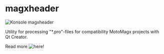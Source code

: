 magxheader
==========

![Konsole magxheader](https://raw.github.com/EXL/magxheader/master/screens/konsole.png)

Utility for processing "*.pro"-files for compatibility MotoMagx projects with Qt Creator.

Read more ![here!](http://exlmoto.ru/qtcreator-motomagx-dingux/#413 "exlmoto.ru/qtcreator-motomagx-dingux")